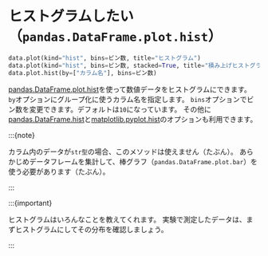 # ヒストグラムしたい（``pandas.DataFrame.plot.hist``）

```python
data.plot(kind="hist", bins=ビン数, title="ヒストグラム")
data.plot(kind="hist", bins=ビン数, stacked=True, title="積み上げヒストグラム")
data.plot.hist(by=["カラム名"], bins=ビン数)
```

[pandas.DataFrame.plot.hist](https://pandas.pydata.org/pandas-docs/stable/reference/api/pandas.DataFrame.plot.hist.html)を使って数値データをヒストグラムにできます。
``by``オプションにグループ化に使うカラム名を指定します。
``bins``オプションでビン数を変更できます。デフォルトは``10``になっています。
その他に[pandas.DataFrame.hist](https://pandas.pydata.org/pandas-docs/stable/reference/api/pandas.DataFrame.hist.html)と[matplotlib.pyplot.hist](https://matplotlib.org/stable/api/_as_gen/matplotlib.pyplot.hist.html#matplotlib.pyplot.hist)のオプションも利用できます。

:::{note}

カラム内のデータが``str型``の場合、このメソッドは使えません（たぶん）。
あらかじめデータフレームを集計して、棒グラフ（``pandas.DataFrame.plot.bar``）を使う必要があります（たぶん）。

:::

:::{important}

ヒストグラムはいろんなことを教えてくれます。
実験で測定したデータは、まずヒストグラムにしてその分布を確認しましょう。

:::
